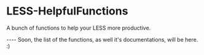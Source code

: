# LESS-HelpfulFunctions
A bunch of functions to help your LESS more productive.

---- Soon, the list of the functions, as well it's documentations, will be here. :)
